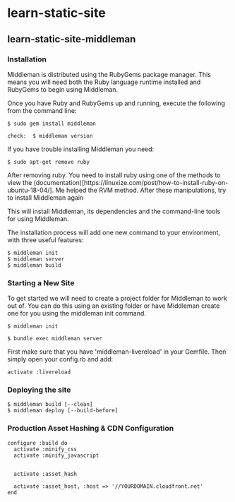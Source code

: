 # learn-static-site

## learn-static-site-middleman

### Installation

<p>Middleman is distributed using the RubyGems package manager. This means you will need both the Ruby language runtime installed and RubyGems to begin using Middleman.</p>
    

<p>Once you have Ruby and RubyGems up and running, execute the following from the command line:</p>

    $ sudo gem install middleman
    
    check:  $ middleman version
    
<p>If you have trouble installing Middleman you need: </p>

    $ sudo apt-get remove ruby
    
<p>After removing ruby. You need to install ruby using one of the methods to view the (documentation)[https://linuxize.com/post/how-to-install-ruby-on-ubuntu-18-04/]. Me helped the RVM method. 
After these manipulations, try to install Middleman again</p>
    
<p>This will install Middleman, its dependencies and the command-line tools for using Middleman.</p>

<p>The installation process will add one new command to your environment, with three useful features:</p>

    $ middleman init
    $ middleman server
    $ middleman build
    
### Starting a New Site

<p>To get started we will need to create a project folder for Middleman to work out of. You can do this using an existing folder or have Middleman create one for you using the middleman init command.</p>

    $ middleman init

    $ bundle exec middleman server


<p> First make sure that you have 'middleman-livereload' in your Gemfile. Then simply open your config.rb and add:</p>

    activate :livereload
### Deploying the site

    $ middleman build [--clean]
    $ middleman deploy [--build-before]

### Production Asset Hashing & CDN Configuration

    configure :build do
      activate :minify_css
      activate :minify_javascript

  
      activate :asset_hash

      activate :asset_host, :host => '//YOURDOMAIN.cloudfront.net'
    end
